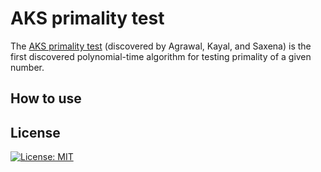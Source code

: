 # AKS primality test
The [AKS primality test](https://www.cse.iitk.ac.in/users/manindra/algebra/primality_v6.pdf) (discovered by Agrawal, Kayal, and Saxena) is the first discovered polynomial-time algorithm for testing primality of a given number.

## How to use

## License
[![License: MIT](https://img.shields.io/badge/License-MIT-yellow.svg)](https://opensource.org/licenses/MIT)
